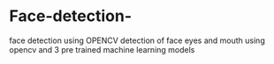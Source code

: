 # Face-detection-
face detection using OPENCV
detection of face eyes and mouth using opencv and 3 pre trained machine learning models
